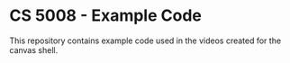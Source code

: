 # CS 5008 - Example Code

This repository contains example code used in the videos created for the canvas shell. 